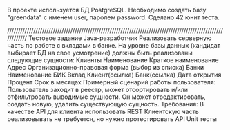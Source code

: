 В проекте используется БД PostgreSQL. Необходимо создать базу "greendata" c именем user, паролем password.
Сделано 42 юнит теста.



////////////////////////////////////////////////////////////////////////////////////////////////////////////
Тестовое задание Java-разработчик
Реализовать серверную часть по работе с вкладами в банке.
На уровне базы данных (кандидат выбирает БД на свое усмотрение) должны быть реализованы следующие сущности:
Клиенты
Наименование
Краткое наименование
Адрес
Организационно-правовая форма (выбор из списка)
Банки
Наименование
БИК
Вклад
Клиент(ссылка)
Банк(ссылка)
Дата открытия
Процент
Срок в месяцах
Примерный сценарий работы пользователя:
Пользователь заходит в реестр, может отсортировать и/или отфильтровать выводимые сущности. Он может отредактировать, создать новую, удалить существующую сущность.
Требования:
В качестве API для клиента использовать REST
Клиентскую часть реализовывать не требуется, но нужно протестировать API
Unit тесты

